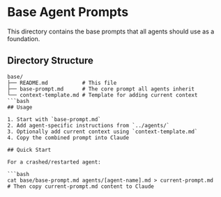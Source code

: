 # Base Agent Prompts

This directory contains the base prompts that all agents should use as a foundation.

## Directory Structure

````text
base/
├── README.md           # This file
├── base-prompt.md      # The core prompt all agents inherit
└── context-template.md # Template for adding current context
```bash
## Usage

1. Start with `base-prompt.md`
2. Add agent-specific instructions from `../agents/`
3. Optionally add current context using `context-template.md`
4. Copy the combined prompt into Claude

## Quick Start

For a crashed/restarted agent:

```bash
cat base/base-prompt.md agents/[agent-name].md > current-prompt.md
# Then copy current-prompt.md content to Claude
````
